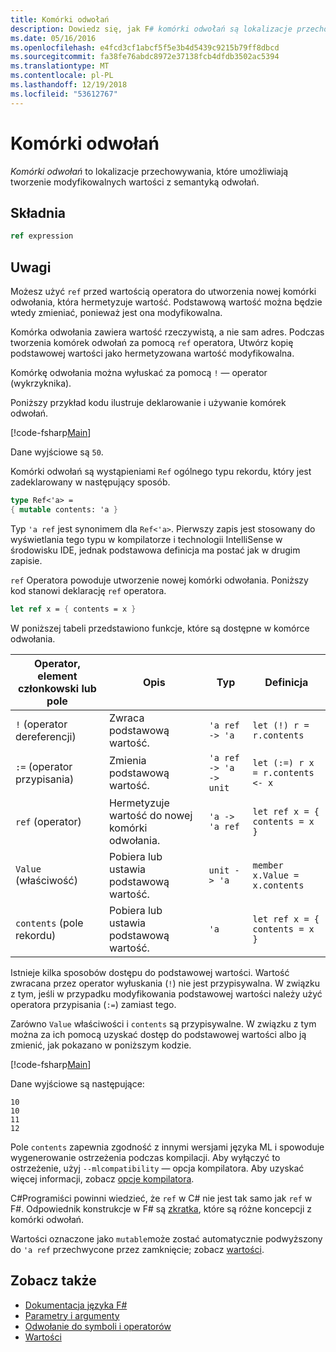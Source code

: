 ```yaml
---
title: Komórki odwołań
description: Dowiedz się, jak F# komórki odwołań są lokalizacje przechowywania, które umożliwiają tworzenie modyfikowalnych wartości z semantyką odwołań.
ms.date: 05/16/2016
ms.openlocfilehash: e4fcd3cf1abcf5f5e3b4d5439c9215b79ff8dbcd
ms.sourcegitcommit: fa38fe76abdc8972e37138fcb4dfdb3502ac5394
ms.translationtype: MT
ms.contentlocale: pl-PL
ms.lasthandoff: 12/19/2018
ms.locfileid: "53612767"
---
```

# <a name="reference-cells"></a>Komórki odwołań

*Komórki odwołań* to lokalizacje przechowywania, które umożliwiają tworzenie modyfikowalnych wartości z semantyką odwołań.

## <a name="syntax"></a>Składnia

```fsharp
ref expression
```

## <a name="remarks"></a>Uwagi

Możesz użyć `ref` przed wartością operatora do utworzenia nowej komórki odwołania, która hermetyzuje wartość. Podstawową wartość można będzie wtedy zmieniać, ponieważ jest ona modyfikowalna.

Komórka odwołania zawiera wartość rzeczywistą, a nie sam adres. Podczas tworzenia komórek odwołań za pomocą `ref` operatora, Utwórz kopię podstawowej wartości jako hermetyzowana wartość modyfikowalna.

Komórkę odwołania można wyłuskać za pomocą `!` — operator (wykrzyknika).

Poniższy przykład kodu ilustruje deklarowanie i używanie komórek odwołań.

[!code-fsharp[Main](../../../samples/snippets/fsharp/lang-ref-1/snippet2201.fs)]

Dane wyjściowe są `50`.

Komórki odwołań są wystąpieniami `Ref` ogólnego typu rekordu, który jest zadeklarowany w następujący sposób.

```fsharp
type Ref<'a> =
{ mutable contents: 'a }
```

Typ `'a ref` jest synonimem dla `Ref<'a>`. Pierwszy zapis jest stosowany do wyświetlania tego typu w kompilatorze i technologii IntelliSense w środowisku IDE, jednak podstawowa definicja ma postać jak w drugim zapisie.

`ref` Operatora powoduje utworzenie nowej komórki odwołania. Poniższy kod stanowi deklarację `ref` operatora.

```fsharp
let ref x = { contents = x }
```

W poniższej tabeli przedstawiono funkcje, które są dostępne w komórce odwołania.

|Operator, element członkowski lub pole|Opis|Typ|Definicja|
|--------------------------|-----------|----|----------|
|`!` (operator dereferencji)|Zwraca podstawową wartość.|`'a ref -> 'a`|`let (!) r = r.contents`|
|`:=` (operator przypisania)|Zmienia podstawową wartość.|`'a ref -> 'a -> unit`|`let (:=) r x = r.contents <- x`|
|`ref` (operator)|Hermetyzuje wartość do nowej komórki odwołania.|`'a -> 'a ref`|`let ref x = { contents = x }`|
|`Value` (właściwość)|Pobiera lub ustawia podstawową wartość.|`unit -> 'a`|`member x.Value = x.contents`|
|`contents` (pole rekordu)|Pobiera lub ustawia podstawową wartość.|`'a`|`let ref x = { contents = x }`|

Istnieje kilka sposobów dostępu do podstawowej wartości. Wartość zwracana przez operator wyłuskania (`!`) nie jest przypisywalna. W związku z tym, jeśli w przypadku modyfikowania podstawowej wartości należy użyć operatora przypisania (`:=`) zamiast tego.

Zarówno `Value` właściwości i `contents` są przypisywalne. W związku z tym można za ich pomocą uzyskać dostęp do podstawowej wartości albo ją zmienić, jak pokazano w poniższym kodzie.

[!code-fsharp[Main](../../../samples/snippets/fsharp/lang-ref-1/snippet2203.fs)]

Dane wyjściowe są następujące:

```
10
10
11
12
```

Pole `contents` zapewnia zgodność z innymi wersjami języka ML i spowoduje wygenerowanie ostrzeżenia podczas kompilacji. Aby wyłączyć to ostrzeżenie, użyj `--mlcompatibility` — opcja kompilatora. Aby uzyskać więcej informacji, zobacz [opcje kompilatora](compiler-options.md).

C#Programiści powinni wiedzieć, że `ref` w C# nie jest tak samo jak `ref` w F#. Odpowiednik konstrukcje w F# są [zkratka](byrefs.md), które są różne koncepcji z komórki odwołań.

Wartości oznaczone jako `mutable`może zostać automatycznie podwyższony do `'a ref` przechwycone przez zamknięcie; zobacz [wartości](values/index.md).

## <a name="see-also"></a>Zobacz także

- [Dokumentacja języka F#](index.md)
- [Parametry i argumenty](parameters-and-arguments.md)
- [Odwołanie do symboli i operatorów](symbol-and-operator-reference/index.md)
- [Wartości](values/index.md)
